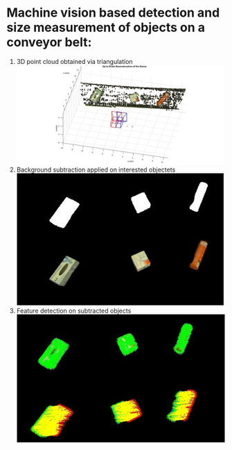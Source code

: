 # Machine vision based detection and size measurement of objects on a conveyor belt:
1. 3D point cloud obtained via triangulation
![image](https://github.com/tutul032/3D-Object-Size-Measurement/blob/master/3D%20Object%20View.jpg)
2. Background subtraction applied on interested objectets
![image](https://github.com/tutul032/3D-Object-Size-Measurement/blob/master/Background%20Subtraction.jpg)
3. Feature detection on subtracted objects 
![image](https://github.com/tutul032/3D-Object-Size-Measurement/blob/master/Feature%20Detection.jpg)
